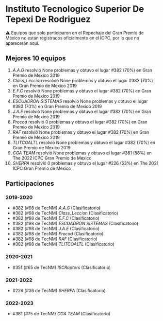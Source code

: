 # Instituto Tecnologico Superior De Tepexi De Rodriguez

:warning: Equipos que solo participaron en el Repechaje del Gran Premio de México no están registrados oficialmente en el ICPC, por lo que no aparecerán aquí.

## Mejores 10 equipos

1. _A.A.G_ resolvió None problemas y obtuvo el lugar #382 (70%) en Gran Premio de Mexico 2019
1. _Class_Leccion_ resolvió None problemas y obtuvo el lugar #382 (70%) en Gran Premio de Mexico 2019
1. _E.F.C_ resolvió None problemas y obtuvo el lugar #382 (70%) en Gran Premio de Mexico 2019
1. _ESCUADRON SISTEMAS_ resolvió None problemas y obtuvo el lugar #382 (70%) en Gran Premio de Mexico 2019
1. _J.A.E_ resolvió None problemas y obtuvo el lugar #382 (70%) en Gran Premio de Mexico 2019
1. _Procod_ resolvió 0 problemas y obtuvo el lugar #382 (70%) en Gran Premio de Mexico 2019
1. _RAF_ resolvió None problemas y obtuvo el lugar #382 (70%) en Gran Premio de Mexico 2019
1. _TLITCOALTL_ resolvió None problemas y obtuvo el lugar #382 (70%) en Gran Premio de Mexico 2019
1. _CGA TEAM_ resolvió None problemas y obtuvo el lugar #381 (58%) en The 2022 ICPC Gran Premio de Mexico
1. _SHERPA_ resolvió 0 problemas y obtuvo el lugar #226 (53%) en The 2021 ICPC Gran Premio de Mexico

## Participaciones

### 2019-2020

- #382 (#98 de TecNM) _A.A.G_ (Clasificatorio)
- #382 (#98 de TecNM) _Class_Leccion_ (Clasificatorio)
- #382 (#98 de TecNM) _E.F.C_ (Clasificatorio)
- #382 (#98 de TecNM) _ESCUADRON SISTEMAS_ (Clasificatorio)
- #382 (#98 de TecNM) _J.A.E_ (Clasificatorio)
- #382 (#98 de TecNM) _Procod_ (Clasificatorio)
- #382 (#98 de TecNM) _RAF_ (Clasificatorio)
- #382 (#98 de TecNM) _TLITCOALTL_ (Clasificatorio)

### 2020-2021

- #351 (#65 de TecNM) _ISCRaptors_ (Clasificatorio)

### 2021-2022

- #226 (#36 de TecNM) _SHERPA_ (Clasificatorio)

### 2022-2023

- #381 (#75 de TecNM) _CGA TEAM_ (Clasificatorio)




